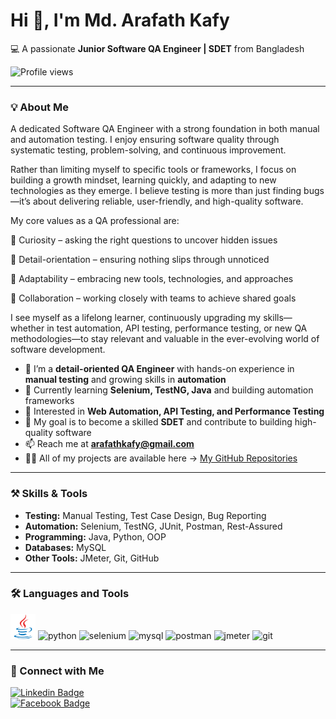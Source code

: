 # Hi 👋, I'm Md. Arafath Kafy  

💻 A passionate **Junior Software QA Engineer | SDET** from Bangladesh  

![Profile views](https://komarev.com/ghpvc/?username=arafathkafy&label=Profile%20views&color=0e75b6&style=flat)

---

### 💡 About Me

A dedicated Software QA Engineer with a strong foundation in both manual and automation testing. I enjoy ensuring software quality through systematic testing, problem-solving, and continuous improvement.

Rather than limiting myself to specific tools or frameworks, I focus on building a growth mindset, learning quickly, and adapting to new technologies as they emerge. I believe testing is more than just finding bugs—it’s about delivering reliable, user-friendly, and high-quality software.

My core values as a QA professional are:

🔹 Curiosity – asking the right questions to uncover hidden issues

🔹 Detail-orientation – ensuring nothing slips through unnoticed

🔹 Adaptability – embracing new tools, technologies, and approaches

🔹 Collaboration – working closely with teams to achieve shared goals

I see myself as a lifelong learner, continuously upgrading my skills—whether in test automation, API testing, performance testing, or new QA methodologies—to stay relevant and valuable in the ever-evolving world of software development.

- 🔎 I’m a **detail-oriented QA Engineer** with hands-on experience in **manual testing** and growing skills in **automation**  
- 🌱 Currently learning **Selenium, TestNG, Java** and building automation frameworks  
- 🧪 Interested in **Web Automation, API Testing, and Performance Testing**  
- 🎯 My goal is to become a skilled **SDET** and contribute to building high-quality software  
- 📫 Reach me at **arafathkafy@gmail.com**  
- 👨‍💻 All of my projects are available here → [My GitHub Repositories](https://github.com/arafathkafy?tab=repositories)  

---

### ⚒️ Skills & Tools  
- **Testing:** Manual Testing, Test Case Design, Bug Reporting  
- **Automation:** Selenium, TestNG, JUnit, Postman, Rest-Assured  
- **Programming:** Java, Python, OOP  
- **Databases:** MySQL  
- **Other Tools:** JMeter, Git, GitHub  

---

### 🛠️ Languages and Tools  
<p align="left"> 
  <img src="https://raw.githubusercontent.com/devicons/devicon/master/icons/java/java-original.svg" alt="java" width="40" height="40"/> 
  <img src="https://www.vectorlogo.zone/logos/python/python-icon.svg" alt="python" width="40" height="40"/> 
  <img src="[https://www.vectorlogo.zone/logos/selenium/selenium-icon.svg](https://upload.wikimedia.org/wikipedia/commons/d/d5/Selenium_Logo.png)" alt="selenium" width="40" height="40"/> 
  <img src="[https://www.vectorlogo.zone/logos/mysql/mysql-official.svg](https://cdn4.iconfinder.com/data/icons/logos-3/181/MySQL-512.png)" alt="mysql" width="40" height="40"/> 
  <img src="[https://www.vectorlogo.zone/logos/postman/postman-icon.svg](https://uxwing.com/wp-content/themes/uxwing/download/brands-and-social-media/postman-icon.png)" alt="postman" width="40" height="40"/> 
  <img src="[https://www.vectorlogo.zone/logos/apache_jmeter/apache_jmeter-icon.svg](https://jmeter.apache.org/images/jmeter_square.png)" alt="jmeter" width="40" height="40"/> 
  <img src="https://www.vectorlogo.zone/logos/git-scm/git-scm-icon.svg" alt="git" width="40" height="40"/> 
</p>

---

### 🔗 Connect with Me  
[![Linkedin Badge](https://img.shields.io/badge/-Md.%20Arafath%20Kafy-blue?style=flat&logo=Linkedin&logoColor=white&link=https://www.linkedin.com/in/yourlinkedin/)](https://www.linkedin.com/in/yourlinkedin/)  
[![Facebook Badge](https://img.shields.io/badge/-Md.%20Arafath%20Kafy-blue?style=flat&logo=Facebook&logoColor=white&link=https://facebook.com/yourfacebook)](https://facebook.com/yourfacebook)  
